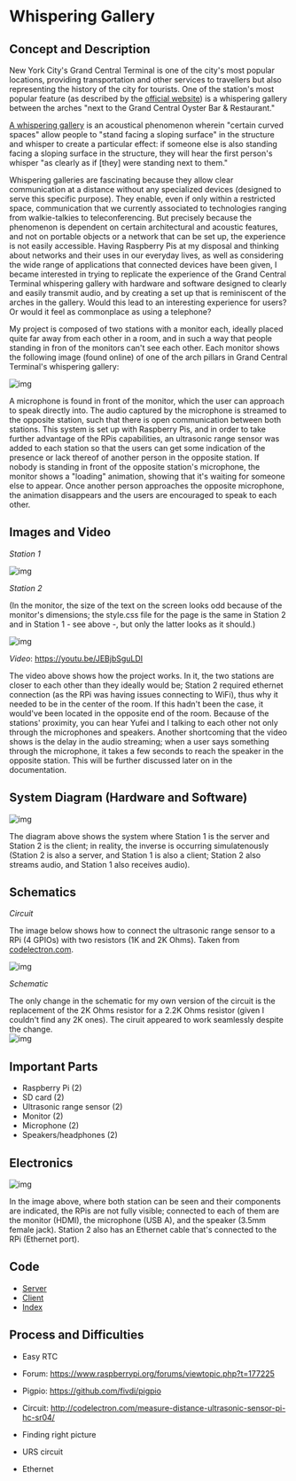 # Whispering Gallery  
  
## Concept and Description  
  
New York City's Grand Central Terminal is one of the city's most popular locations, providing transportation and other services to travellers but also representing the history of the city for tourists. One of the station's most popular feature (as described by the [official website](https://www.grandcentralterminal.com/what-to-see/)) is a whispering gallery between the arches "next to the Grand Central Oyster Bar & Restaurant."  
  
[A whispering gallery](http://mentalfloss.com/article/93018/7-whispering-galleries-around-world-you-can-visit) is an acoustical phenomenon wherein "certain curved spaces" allow people to "stand facing a sloping surface" in the structure and whisper to create a particular effect: if someone else is also standing facing a sloping surface in the structure, they will hear the first person's whisper "as clearly as if [they] were standing next to them."  
  
Whispering galleries are fascinating because they allow clear communication at a distance without any specialized devices (designed to serve this specific purpose). They enable, even if only within a restricted space, communication that we currently associated to technologies ranging from walkie-talkies to teleconferencing. But precisely because the phenomenon is dependent on certain architectural and acoustic features, and not on portable objects or a network that can be set up, the experience is not easily accessible. Having Raspberry Pis at my disposal and thinking about networks and their uses in our everyday lives, as well as considering the wide range of applications that connected devices have been given, I became interested in trying to replicate the experience of the Grand Central Terminal whispering gallery with hardware and software designed to clearly and easily transmit audio, and by creating a set up that is reminiscent of the arches in the gallery. Would this lead to an interesting experience for users? Or would it feel as commonplace as using a telephone?  
  
My project is composed of two stations with a monitor each, ideally placed quite far away from each other in a room, and in such a way that people standing in fron of the monitors can't see each other. Each monitor shows the following image (found online) of one of the arch pillars in Grand Central Terminal's whispering gallery:  
  
![img](https://github.com/marialauramirabelli/Network-Everything/blob/master/Final-Project/final/public/corner1.jpg)  
  
A microphone is found in front of the monitor, which the user can approach to speak directly into. The audio captured by the microphone is streamed to the opposite station, such that there is open communication between both stations. This system is set up with Raspberry Pis, and in order to take further advantage of the RPis capabilities, an ultrasonic range sensor was added to each station so that the users can get some indication of the presence or lack thereof of another person in the opposite station. If nobody is standing in front of the opposite station's microphone, the monitor shows a "loading" animation, showing that it's waiting for someone else to appear. Once another person approaches the opposite microphone, the animation disappears and the users are encouraged to speak to each other.
  
## Images and Video
  
*Station 1*  
  
![img](https://github.com/marialauramirabelli/Network-Everything/blob/master/Final-Project/station1.jpg)
  
*Station 2*  
  
(In the monitor, the size of the text on the screen looks odd because of the monitor's dimensions; the style.css file for the page is the same in Station 2 and in Station 1 - see above -, but only the latter looks as it should.)
  
![img](https://github.com/marialauramirabelli/Network-Everything/blob/master/Final-Project/station2.jpg)  
  
*Video*: https://youtu.be/JEBjbSguLDI  
  
The video above shows how the project works. In it, the two stations are closer to each other than they ideally would be; Station 2 required ethernet connection (as the RPi was having issues connecting to WiFi), thus why it needed to be in the center of the room. If this hadn't been the case, it would've been located in the opposite end of the room. Because of the stations' proximity, you can hear Yufei and I talking to each other not only through the microphones and speakers. Another shortcoming that the video shows is the delay in the audio streaming; when a user says something through the microphone, it takes a few seconds to reach the speaker in the opposite station. This will be further discussed later on in the documentation.
  
## System Diagram (Hardware and Software)  
  
![img](https://github.com/marialauramirabelli/Network-Everything/blob/master/Final-Project/diagram.jpg)  
  
The diagram above shows the system where Station 1 is the server and Station 2 is the client; in reality, the inverse is occurring simulatenously (Station 2 is also a server, and Station 1 is also a client; Station 2 also streams audio, and Station 1 also receives audio).
  
## Schematics
  
*Circuit*  
  
The image below shows how to connect the ultrasonic range sensor to a RPi (4 GPIOs) with two resistors (1K and 2K Ohms). Taken from [codelectron.com](http://codelectron.com/measure-distance-ultrasonic-sensor-pi-hc-sr04/).   
  
![img](https://github.com/marialauramirabelli/Network-Everything/blob/master/Final-Project/schematic.png)  
  
*Schematic*  
  
The only change in the schematic for my own version of the circuit is the replacement of the 2K Ohms resistor for a 2.2K Ohms resistor (given I couldn't find any 2K ones). The ciruit appeared to work seamlessly despite the change.  
![img](https://github.com/marialauramirabelli/Network-Everything/blob/master/Final-Project/schematic1.jpg)  
  
## Important Parts  
  
* Raspberry Pi (2)
* SD card (2)
* Ultrasonic range sensor (2)
* Monitor (2)
* Microphone (2)
* Speakers/headphones (2)
  
## Electronics
  
![img](https://github.com/marialauramirabelli/Network-Everything/blob/master/Final-Project/electronics.jpg) 
  
In the image above, where both station can be seen and their components are indicated, the RPis are not fully visible; connected to each of them are the monitor (HDMI), the microphone (USB A), and the speaker (3.5mm female jack). Station 2 also has an Ethernet cable that's connected to the RPi (Ethernet port).
  
## Code
  
* [Server](https://github.com/marialauramirabelli/Network-Everything/blob/master/Final-Project/final/server.js)
* [Client](https://github.com/marialauramirabelli/Network-Everything/blob/master/Final-Project/final/public/client.js)
* [Index](https://github.com/marialauramirabelli/Network-Everything/blob/master/Final-Project/final/public/index.html)
  
## Process and Difficulties
  
* Easy RTC
  
* Forum: https://www.raspberrypi.org/forums/viewtopic.php?t=177225  
* Pigpio: https://github.com/fivdi/pigpio  
* Circuit: http://codelectron.com/measure-distance-ultrasonic-sensor-pi-hc-sr04/ 

* Finding right picture
* URS circuit
* Ethernet
